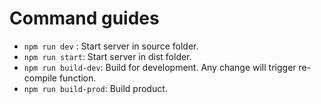 # Command guides
* `npm run dev` : Start server in source folder.
* `npm run start`: Start server in dist folder.
* `npm run build-dev`: Build for development. Any change will trigger re-compile function.
* `npm run build-prod`: Build product.